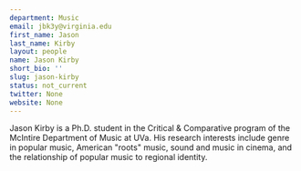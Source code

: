 ```yaml
---
department: Music
email: jbk3y@virginia.edu
first_name: Jason
last_name: Kirby
layout: people
name: Jason Kirby
short_bio: ''
slug: jason-kirby
status: not_current
twitter: None
website: None
---
```


Jason Kirby is a Ph.D. student in the Critical & Comparative program of the McIntire Department of Music at UVa. His research interests include genre in popular music, American "roots" music, sound and music in cinema, and the relationship of popular music to regional identity.

